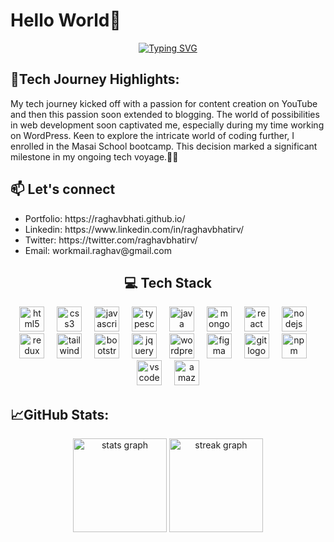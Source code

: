 <h1>Hello World👋</h1>
<p align="center">
<a href="https://git.io/typing-svg"><img src="https://readme-typing-svg.herokuapp.com?font=Poppins&weight=500&duration=3000&pause=1000&color=F7F7F7&center=true&vCenter=true&random=false&width=435&lines=Hey!+My+Self+Raghav+Bhati%F0%9F%91%8B;Full+Stack+Web+Developer%F0%9F%91%A8%E2%80%8D%F0%9F%92%BB;MERN+Stack+Developer%E2%9A%A1;Data+Structures+And+Algorithms%E2%9C%A8" alt="Typing SVG" /></a>
</p>
<h2 >🚀Tech Journey Highlights:</h2>
  <p>My tech journey kicked off with a passion for content creation on YouTube and then this passion soon extended to blogging. The world of possibilities in web development soon captivated me, especially      
  during my time working on WordPress. Keen to explore the intricate world of coding further, I enrolled in the Masai School bootcamp. This decision marked a significant milestone in my ongoing tech voyage.👨‍💻  
  </p>
<div>
<h2>📫 Let's connect</h2>
<ul>
   <li>Portfolio: https://raghavbhati.github.io/</li>
   <li>Linkedin: https://www.linkedin.com/in/raghavbhatirv/</li>
   <li>Twitter: https://twitter.com/raghavbhatirv/</li>
   <li>Email: workmail.raghav@gmail.com</li>
</ul>
</div>
<h2 align="center">💻 Tech Stack</h2>
<div align="center">
  <img src="https://cdn.jsdelivr.net/gh/devicons/devicon/icons/html5/html5-plain-wordmark.svg" height="40" alt="html5 logo"  />
  <img width="12" />
  <img src="https://cdn.jsdelivr.net/gh/devicons/devicon/icons/css3/css3-plain-wordmark.svg" height="40" alt="css3 logo"  />
  <img width="12" />
  <img src="https://cdn.jsdelivr.net/gh/devicons/devicon/icons/javascript/javascript-original.svg" height="40" alt="javascript logo"  />
  <img width="12" />
  <img src="https://cdn.jsdelivr.net/gh/devicons/devicon/icons/typescript/typescript-original.svg" height="40" alt="typescript logo"  />
  <img width="12" />
  <img src="https://cdn.jsdelivr.net/gh/devicons/devicon/icons/java/java-original-wordmark.svg" height="40" alt="java logo"  />
  <img width="12" />
  <img src="https://cdn.jsdelivr.net/gh/devicons/devicon/icons/mongodb/mongodb-plain-wordmark.svg" height="40" alt="mongodb logo"  />
  <img width="12" />
  <img src="https://cdn.jsdelivr.net/gh/devicons/devicon/icons/react/react-original-wordmark.svg" height="40" alt="react logo"  />
  <img width="12" />
  <img src="https://cdn.jsdelivr.net/gh/devicons/devicon/icons/nodejs/nodejs-original.svg" height="40" alt="nodejs logo"  />
  <img width="12" />
  <img src="https://cdn.jsdelivr.net/gh/devicons/devicon/icons/redux/redux-original.svg" height="40" alt="redux logo"  />
  <img width="12" />
  <img src="https://cdn.jsdelivr.net/gh/devicons/devicon/icons/tailwindcss/tailwindcss-plain.svg" height="40" alt="tailwindcss logo"  />
  <img width="12" />
  <img src="https://cdn.jsdelivr.net/gh/devicons/devicon/icons/bootstrap/bootstrap-original.svg" height="40" alt="bootstrap logo"  />
  <img width="12" />
  <img src="https://cdn.jsdelivr.net/gh/devicons/devicon/icons/jquery/jquery-plain-wordmark.svg" height="40" alt="jquery logo"  />
  <img width="12" />
  <img src="https://cdn.jsdelivr.net/gh/devicons/devicon/icons/wordpress/wordpress-plain-wordmark.svg" height="40" alt="wordpress logo"  />
  <img width="12" />
  <img src="https://cdn.jsdelivr.net/gh/devicons/devicon/icons/figma/figma-original.svg" height="40" alt="figma logo"  />
  <img width="12" />
  <img src="https://cdn.jsdelivr.net/gh/devicons/devicon/icons/git/git-original.svg" height="40" alt="git logo"  />
  <img width="12" />
  <img src="https://cdn.jsdelivr.net/gh/devicons/devicon/icons/npm/npm-original-wordmark.svg" height="40" alt="npm logo"  />
  <img width="12" />
  <img src="https://cdn.jsdelivr.net/gh/devicons/devicon/icons/vscode/vscode-original.svg" height="40" alt="vscode logo"  />
  <img width="12" />
  <img src="https://cdn.jsdelivr.net/gh/devicons/devicon/icons/amazonwebservices/amazonwebservices-original.svg" height="40" alt="amazonwebservices logo"  />
</div>

<h2>📈GitHub Stats:</h2>
<div align="center">
  <img src="https://github-readme-stats.vercel.app/api?username=raghavbhati&hide_title=false&hide_rank=false&show_icons=true&include_all_commits=true&count_private=true&disable_animations=false&theme=default&locale=en&hide_border=true&order=1" height="150" alt="stats graph"  />
  <img src="https://streak-stats.demolab.com?user=raghavbhati&locale=en&mode=daily&theme=default&hide_border=true&border_radius=5&order=3" height="150" alt="streak graph"  />
</div>
